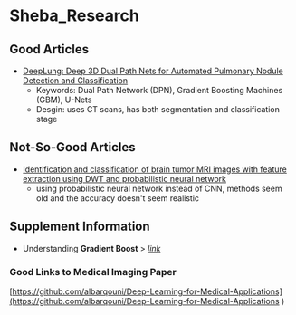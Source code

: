 # Sheba_Research

## Good Articles

* [DeepLung: Deep 3D Dual Path Nets for Automated Pulmonary Nodule Detection and Classification](https://github.com/mxtsai/Sheba_Research/blob/master/Papers/DeepLung.pdf)
  * Keywords: Dual Path Network (DPN), Gradient Boosting Machines (GBM), U-Nets
  * Desgin: uses CT scans, has both segmentation and classification stage

## Not-So-Good Articles
* [Identification and classification of brain tumor MRI images with feature extraction using DWT and probabilistic neural network](https://github.com/mxtsai/Sheba_Research/blob/master/Papers/40708_2017_Article_75.pdf)
  * using probabilistic neural network instead of CNN, methods seem old and the accuracy doesn't seem realistic

## Supplement Information

* Understanding **Gradient Boost** > [*link*](http://www.cse.chalmers.se/~richajo/dit865/files/gb_explainer.pdf) 


### Good Links to Medical Imaging Paper
[https://github.com/albarqouni/Deep-Learning-for-Medical-Applications](https://github.com/albarqouni/Deep-Learning-for-Medical-Applications
)

  
